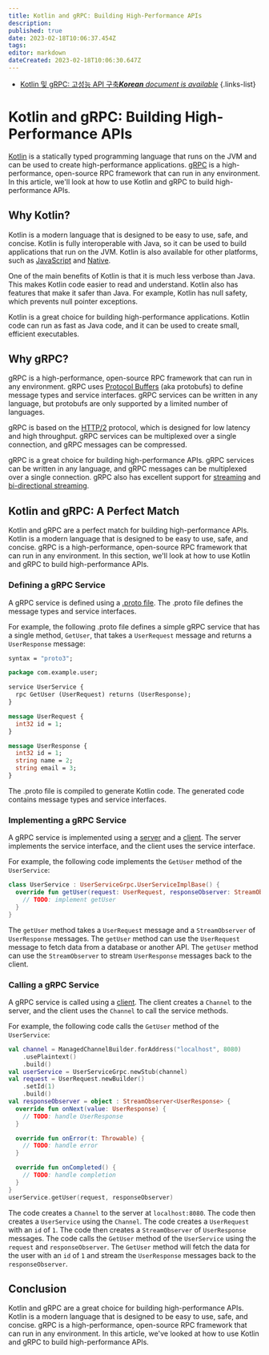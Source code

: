 ```yaml
---
title: Kotlin and gRPC: Building High-Performance APIs
description: 
published: true
date: 2023-02-18T10:06:37.454Z
tags: 
editor: markdown
dateCreated: 2023-02-18T10:06:30.647Z
---
```


- [Kotlin 및 gRPC: 고성능 API 구축***Korean** document is available*](/ko/Knowledge-base/Kotlin/kotlin-and-grpc-building-high-performance-apis)
{.links-list}


# Kotlin and gRPC: Building High-Performance APIs

[Kotlin](https://kotlinlang.org/) is a statically typed programming language that runs on the JVM and can be used to create high-performance applications. [gRPC](https://grpc.io/) is a high-performance, open-source RPC framework that can run in any environment. In this article, we'll look at how to use Kotlin and gRPC to build high-performance APIs.

## Why Kotlin?

Kotlin is a modern language that is designed to be easy to use, safe, and concise. Kotlin is fully interoperable with Java, so it can be used to build applications that run on the JVM. Kotlin is also available for other platforms, such as [JavaScript](https://kotlinlang.org/docs/tutorials/javascript/getting-started-gradle/getting-started-with-gradle.html) and [Native](https://kotlinlang.org/docs/reference/native-overview.html).

One of the main benefits of Kotlin is that it is much less verbose than Java. This makes Kotlin code easier to read and understand. Kotlin also has features that make it safer than Java. For example, Kotlin has null safety, which prevents null pointer exceptions.

Kotlin is a great choice for building high-performance applications. Kotlin code can run as fast as Java code, and it can be used to create small, efficient executables.

## Why gRPC?

gRPC is a high-performance, open-source RPC framework that can run in any environment. gRPC uses [Protocol Buffers](https://developers.google.com/protocol-buffers) (aka protobufs) to define message types and service interfaces. gRPC services can be written in any language, but protobufs are only supported by a limited number of languages.

gRPC is based on the [HTTP/2](https://en.wikipedia.org/wiki/HTTP/2) protocol, which is designed for low latency and high throughput. gRPC services can be multiplexed over a single connection, and gRPC messages can be compressed.

gRPC is a great choice for building high-performance APIs. gRPC services can be written in any language, and gRPC messages can be multiplexed over a single connection. gRPC also has excellent support for [streaming](https://grpc.io/docs/guides/concepts.html#streaming) and [bi-directional streaming](https://grpc.io/docs/guides/concepts.html#bi-directional-streaming).

## Kotlin and gRPC: A Perfect Match

Kotlin and gRPC are a perfect match for building high-performance APIs. Kotlin is a modern language that is designed to be easy to use, safe, and concise. gRPC is a high-performance, open-source RPC framework that can run in any environment. In this section, we'll look at how to use Kotlin and gRPC to build high-performance APIs.

### Defining a gRPC Service

A gRPC service is defined using a [.proto file](https://developers.google.com/protocol-buffers/docs/proto3). The .proto file defines the message types and service interfaces.

For example, the following .proto file defines a simple gRPC service that has a single method, `GetUser`, that takes a `UserRequest` message and returns a `UserResponse` message:

```protobuf
syntax = "proto3";

package com.example.user;

service UserService {
  rpc GetUser (UserRequest) returns (UserResponse);
}

message UserRequest {
  int32 id = 1;
}

message UserResponse {
  int32 id = 1;
  string name = 2;
  string email = 3;
}
```

The .proto file is compiled to generate Kotlin code. The generated code contains message types and service interfaces.

### Implementing a gRPC Service

A gRPC service is implemented using a [server](https://grpc.io/docs/languages/kotlin/basics/server/) and a [client](https://grpc.io/docs/languages/kotlin/basics/client/). The server implements the service interface, and the client uses the service interface.

For example, the following code implements the `GetUser` method of the `UserService`:

```kotlin
class UserService : UserServiceGrpc.UserServiceImplBase() {
  override fun getUser(request: UserRequest, responseObserver: StreamObserver<UserResponse>) {
    // TODO: implement getUser
  }
}
```

The `getUser` method takes a `UserRequest` message and a `StreamObserver` of `UserResponse` messages. The `getUser` method can use the `UserRequest` message to fetch data from a database or another API. The `getUser` method can use the `StreamObserver` to stream `UserResponse` messages back to the client.

### Calling a gRPC Service

A gRPC service is called using a [client](https://grpc.io/docs/languages/kotlin/basics/client/). The client creates a `Channel` to the server, and the client uses the `Channel` to call the service methods.

For example, the following code calls the `GetUser` method of the `UserService`:

```kotlin
val channel = ManagedChannelBuilder.forAddress("localhost", 8080)
    .usePlaintext()
    .build()
val userService = UserServiceGrpc.newStub(channel)
val request = UserRequest.newBuilder()
    .setId(1)
    .build()
val responseObserver = object : StreamObserver<UserResponse> {
  override fun onNext(value: UserResponse) {
    // TODO: handle UserResponse
  }

  override fun onError(t: Throwable) {
    // TODO: handle error
  }

  override fun onCompleted() {
    // TODO: handle completion
  }
}
userService.getUser(request, responseObserver)
```

The code creates a `Channel` to the server at `localhost:8080`. The code then creates a `UserService` using the `Channel`. The code creates a `UserRequest` with an `id` of `1`. The code then creates a `StreamObserver` of `UserResponse` messages. The code calls the `GetUser` method of the `UserService` using the `request` and `responseObserver`. The `GetUser` method will fetch the data for the user with an `id` of `1` and stream the `UserResponse` messages back to the `responseObserver`.

## Conclusion

Kotlin and gRPC are a great choice for building high-performance APIs. Kotlin is a modern language that is designed to be easy to use, safe, and concise. gRPC is a high-performance, open-source RPC framework that can run in any environment. In this article, we've looked at how to use Kotlin and gRPC to build high-performance APIs.